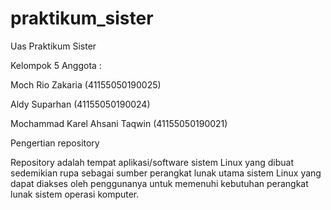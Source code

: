 # praktikum_sister
Uas Praktikum Sister

Kelompok 5 
Anggota :

Moch Rio Zakaria (41155050190025)

Aldy Suparhan (41155050190024)

Mochammad Karel Ahsani Taqwin (41155050190021)

Pengertian repository 

Repository adalah tempat aplikasi/software sistem Linux yang dibuat sedemikian rupa sebagai sumber perangkat lunak utama sistem Linux yang dapat diakses oleh penggunanya untuk memenuhi kebutuhan perangkat lunak sistem operasi komputer.
